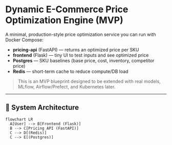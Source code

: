 # Dynamic E-Commerce Price Optimization Engine (MVP)

A minimal, production-style price optimization service you can run with Docker Compose:
- **pricing-api** (FastAPI) — returns an optimized price per SKU
- **frontend** (Flask) — tiny UI to test inputs and see optimized price
- **Postgres** — SKU baselines (base price, cost, inventory, competitor price)
- **Redis** — short-term cache to reduce compute/DB load

> This is an MVP blueprint designed to be extended with real models, MLflow, Airflow/Prefect, and Kubernetes later.

---
## 🔄 System Architecture

```mermaid
flowchart LR
  A[User] --> B[Frontend (Flask)]
  B --> C[Pricing API (FastAPI)]
  C --> D[(Redis)]
  C --> E[(Postgres)]
```

